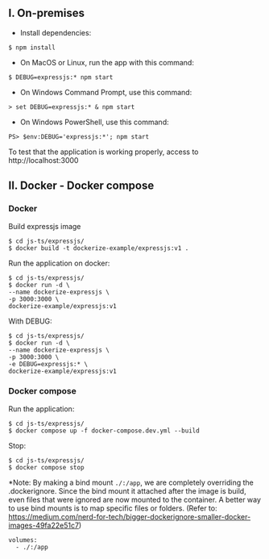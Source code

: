 ## I. On-premises
+ Install dependencies:
```
$ npm install
```

+ On MacOS or Linux, run the app with this command:
```
$ DEBUG=expressjs:* npm start
```

+ On Windows Command Prompt, use this command:
```
> set DEBUG=expressjs:* & npm start
```

+ On Windows PowerShell, use this command:
```
PS> $env:DEBUG='expressjs:*'; npm start
```

To test that the application is working properly, access to http://localhost:3000
## II. Docker - Docker compose
### Docker
Build expressjs image
```
$ cd js-ts/expressjs/
$ docker build -t dockerize-example/expressjs:v1 .
```

Run the application on docker:
```
$ cd js-ts/expressjs/
$ docker run -d \
--name dockerize-expressjs \
-p 3000:3000 \
dockerize-example/expressjs:v1
```
With DEBUG:
```
$ cd js-ts/expressjs/
$ docker run -d \
--name dockerize-expressjs \
-p 3000:3000 \
-e DEBUG=expressjs:* \
dockerize-example/expressjs:v1
```

### Docker compose
Run the application:
```
$ cd js-ts/expressjs/
$ docker compose up -f docker-compose.dev.yml --build
```

Stop:
```
$ cd js-ts/expressjs/
$ docker compose stop
```

*Note:
By making a bind mount `./:/app`, we are completely overriding the .dockerignore. Since the bind mount it attached after the image is build, even files that were ignored are now mounted to the container. A better way to use bind mounts is to map specific files or folders.
(Refer to: https://medium.com/nerd-for-tech/bigger-dockerignore-smaller-docker-images-49fa22e51c7)
```
volumes:
  - ./:/app
```

